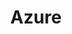 ---
title: Azure
categories:
  - cloud-platform
docs:
  - id: java
    url: https://www.testcontainers.org/modules/azure/
    example: |
      ```java
      public CosmosDBEmulatorContainer emulator = new CosmosDBEmulatorContainer(
        DockerImageName.parse("mcr.microsoft.com/cosmosdb/linux/azure-cosmos-emulator:latest")
      );
      ```
description: |
  The Azure SDK delivers a platform for developers to leverage the wide variety of Azure services.
---